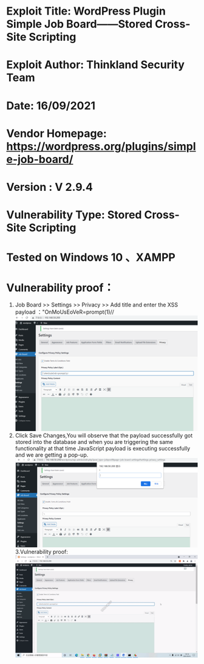 # Exploit Title: WordPress Plugin Simple Job Board——Stored Cross-Site Scripting
# Exploit Author: Thinkland Security Team
# Date: 16/09/2021
# Vendor Homepage: https://wordpress.org/plugins/simple-job-board/
# Version :  V 2.9.4
# Vulnerability Type: Stored Cross-Site Scripting
# Tested on Windows 10 、XAMPP
# Vulnerability proof：  
1. Job Board  >> Settings >> Privacy >> Add title and enter the XSS payload ："OnMoUsEoVeR=prompt(1)//
![image](https://github.com/BigTiger2020/word-press/blob/main/job%20boardxss.png)  
2. Click Save Changes,You will observe that the payload successfully got stored into the database and when you are triggering the same functionality at that time JavaScript payload is executing successfully and we are getting a pop-up.
![image](https://github.com/BigTiger2020/word-press/blob/main/job%20boardxss2.png)  
3.Vulnerability proof:
![image](https://github.com/BigTiger2020/word-press/blob/main/job%20board.gif)  
